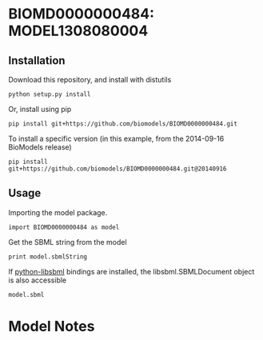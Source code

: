 # BIOMD0000000484: MODEL1308080004

## Installation

Download this repository, and install with distutils

`python setup.py install`

Or, install using pip

`pip install git+https://github.com/biomodels/BIOMD0000000484.git`

To install a specific version (in this example, from the 2014-09-16 BioModels release)

`pip install git+https://github.com/biomodels/BIOMD0000000484.git@20140916`

## Usage

Importing the model package.

`import BIOMD0000000484 as model`

Get the SBML string from the model

`print model.sbmlString`

If [python-libsbml](https://pypi.python.org/pypi/python-libsbml) bindings are
installed, the libsbml.SBMLDocument object is also accessible

`model.sbml`


# Model Notes



